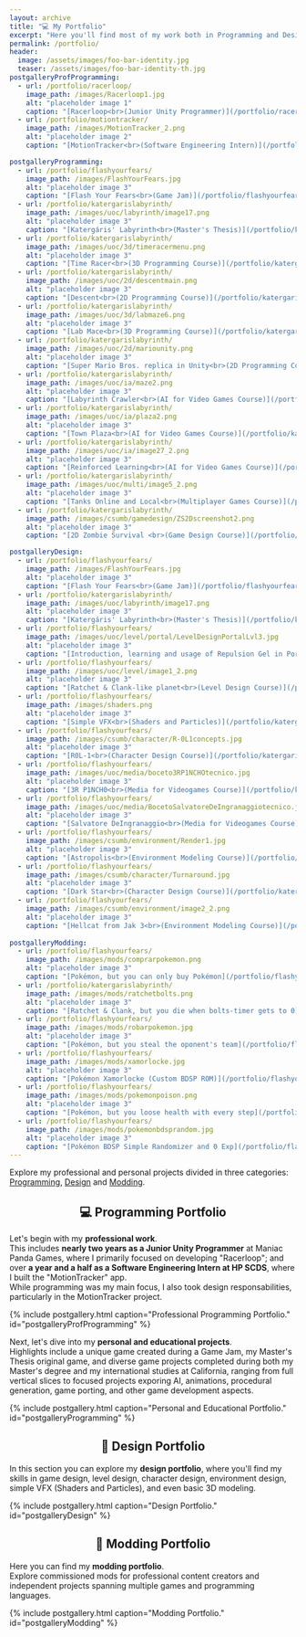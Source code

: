 ```yaml
---
layout: archive
title: "💻 My Portfolio"
excerpt: "Here you'll find most of my work both in Programming and Design!"
permalink: /portfolio/
header:
  image: /assets/images/foo-bar-identity.jpg
  teaser: /assets/images/foo-bar-identity-th.jpg
postgalleryProfProgramming:
  - url: /portfolio/racerloop/
    image_path: /images/Racerloop1.jpg
    alt: "placeholder image 1"
    caption: "[Racerloop<br>(Junior Unity Programmer)](/portfolio/racerloop/)"
  - url: /portfolio/motiontracker/
    image_path: /images/MotionTracker_2.png
    alt: "placeholder image 2"
    caption: "[MotionTracker<br>(Software Engineering Intern)](/portfolio/motiontracker/)"

postgalleryProgramming:
  - url: /portfolio/flashyourfears/
    image_path: /images/FlashYourFears.jpg
    alt: "placeholder image 3"
    caption: "[Flash Your Fears<br>(Game Jam)](/portfolio/flashyourfears/)"
  - url: /portfolio/katergarislabyrinth/
    image_path: /images/uoc/labyrinth/image17.png
    alt: "placeholder image 3"
    caption: "[Katergáris' Labyrinth<br>(Master's Thesis)](/portfolio/katergarislabyrinth/)"
  - url: /portfolio/katergarislabyrinth/
    image_path: /images/uoc/3d/timeracermenu.png
    alt: "placeholder image 3"
    caption: "[Time Racer<br>(3D Programming Course)](/portfolio/katergarislabyrinth/)"
  - url: /portfolio/katergarislabyrinth/
    image_path: /images/uoc/2d/descentmain.png
    alt: "placeholder image 3"
    caption: "[Descent<br>(2D Programming Course)](/portfolio/katergarislabyrinth/)"
  - url: /portfolio/katergarislabyrinth/
    image_path: /images/uoc/3d/labmaze6.png
    alt: "placeholder image 3"
    caption: "[Lab Mace<br>(3D Programming Course)](/portfolio/katergarislabyrinth/)"
  - url: /portfolio/katergarislabyrinth/
    image_path: /images/uoc/2d/mariounity.png
    alt: "placeholder image 3"
    caption: "[Super Mario Bros. replica in Unity<br>(2D Programming Course)](/portfolio/katergarislabyrinth/)"
  - url: /portfolio/katergarislabyrinth/
    image_path: /images/uoc/ia/maze2.png
    alt: "placeholder image 3"
    caption: "[Labyrinth Crawler<br>(AI for Video Games Course)](/portfolio/katergarislabyrinth/)"
  - url: /portfolio/katergarislabyrinth/
    image_path: /images/uoc/ia/plaza2.png
    alt: "placeholder image 3"
    caption: "[Town Plaza<br>(AI for Video Games Course)](/portfolio/katergarislabyrinth/)"
  - url: /portfolio/katergarislabyrinth/
    image_path: /images/uoc/ia/image27_2.png
    alt: "placeholder image 3"
    caption: "[Reinforced Learning<br>(AI for Video Games Course)](/portfolio/katergarislabyrinth/)"
  - url: /portfolio/katergarislabyrinth/
    image_path: /images/uoc/multi/image5_2.png
    alt: "placeholder image 3"
    caption: "[Tanks Online and Local<br>(Multiplayer Games Course)](/portfolio/katergarislabyrinth/)"
  - url: /portfolio/katergarislabyrinth/
    image_path: /images/csumb/gamedesign/ZS2Dscreenshot2.png
    alt: "placeholder image 3"
    caption: "[2D Zombie Survival <br>(Game Design Course)](/portfolio/katergarislabyrinth/)"

postgalleryDesign:
  - url: /portfolio/flashyourfears/
    image_path: /images/FlashYourFears.jpg
    alt: "placeholder image 3"
    caption: "[Flash Your Fears<br>(Game Jam)](/portfolio/flashyourfears/)"
  - url: /portfolio/katergarislabyrinth/
    image_path: /images/uoc/labyrinth/image17.png
    alt: "placeholder image 3"
    caption: "[Katergáris' Labyrinth<br>(Master's Thesis)](/portfolio/katergarislabyrinth/)"
  - url: /portfolio/flashyourfears/
    image_path: /images/uoc/level/portal/LevelDesignPortalLvl3.jpg
    alt: "placeholder image 3"
    caption: "[Introduction, learning and usage of Repulsion Gel in Portal 2](/portfolio/katergarislabyrinth/)"
  - url: /portfolio/flashyourfears/
    image_path: /images/uoc/level/image1_2.png
    alt: "placeholder image 3"
    caption: "[Ratchet & Clank-like planet<br>(Level Design Course)](/portfolio/katergarislabyrinth/)"
  - url: /portfolio/flashyourfears/
    image_path: /images/shaders.png
    alt: "placeholder image 3"
    caption: "[Simple VFX<br>(Shaders and Particles)](/portfolio/katergarislabyrinth/)"
  - url: /portfolio/flashyourfears/
    image_path: /images/csumb/character/R-0L1concepts.jpg
    alt: "placeholder image 3"
    caption: "[R0L-1<br>(Character Design Course)](/portfolio/katergarislabyrinth/)"
  - url: /portfolio/flashyourfears/
    image_path: /images/uoc/media/boceto3RP1NCHOtecnico.jpg
    alt: "placeholder image 3"
    caption: "[3R P1NCH0<br>(Media for Videogames Course)](/portfolio/katergarislabyrinth/)"
  - url: /portfolio/flashyourfears/
    image_path: /images/uoc/media/BocetoSalvatoreDeIngranaggiotecnico.jpg
    alt: "placeholder image 3"
    caption: "[Salvatore DeIngranaggio<br>(Media for Videogames Course)](/portfolio/katergarislabyrinth/)"
  - url: /portfolio/flashyourfears/
    image_path: /images/csumb/environment/Render1.jpg
    alt: "placeholder image 3"
    caption: "[Astropolis<br>(Environment Modeling Course)](/portfolio/katergarislabyrinth/)"
  - url: /portfolio/flashyourfears/
    image_path: /images/csumb/character/Turnaround.jpg
    alt: "placeholder image 3"
    caption: "[Dark Star<br>(Character Design Course)](/portfolio/katergarislabyrinth/)"
  - url: /portfolio/flashyourfears/
    image_path: /images/csumb/environment/image2_2.png
    alt: "placeholder image 3"
    caption: "[Hellcat from Jak 3<br>(Environment Modeling Course)](/portfolio/katergarislabyrinth/)"
  
postgalleryModding:
  - url: /portfolio/flashyourfears/
    image_path: /images/mods/comprarpokemon.png
    alt: "placeholder image 3"
    caption: "[Pokémon, but you can only buy Pokémon](/portfolio/flashyourfears/)"
  - url: /portfolio/katergarislabyrinth/
    image_path: /images/mods/ratchetbolts.png
    alt: "placeholder image 3"
    caption: "[Ratchet & Clank, but you die when bolts-timer gets to 0](/portfolio/katergarislabyrinth/)"
  - url: /portfolio/flashyourfears/
    image_path: /images/mods/robarpokemon.jpg
    alt: "placeholder image 3"
    caption: "[Pokémon, but you steal the oponent's team](/portfolio/flashyourfears/)"
  - url: /portfolio/flashyourfears/
    image_path: /images/mods/xamorlocke.jpg
    alt: "placeholder image 3"
    caption: "[Pokémon Xamorlocke (Custom BDSP ROM)](/portfolio/flashyourfears/)"
  - url: /portfolio/flashyourfears/
    image_path: /images/mods/pokemonpoison.png
    alt: "placeholder image 3"
    caption: "[Pokémon, but you loose health with every step](/portfolio/flashyourfears/)"
  - url: /portfolio/flashyourfears/
    image_path: /images/mods/pokemonbdsprandom.jpg
    alt: "placeholder image 3"
    caption: "[Pokémon BDSP Simple Randomizer and 0 Exp](/portfolio/flashyourfears/)"
---
```


Explore my professional and personal projects divided in three categories: <a href="#programming-section">Programming</a>, <a href="#design-section">Design</a> and <a href="#modding-section">Modding</a>.

<div align="center" id="programming-section">

  <h2> 💻 Programming Portfolio</h2>

</div>

Let's begin with my **professional work**.
<br>This includes **nearly two years as a Junior Unity Programmer** at Maniac Panda Games, where I primarily focused on developing "Racerloop"; and over **a year and a half as a Software Engineering Intern at HP SCDS**, where I built the "MotionTracker" app.
<br>While programming was my main focus, I also took design responsabilities, particularly in the MotionTracker project.

{% include postgallery.html caption="Professional Programming Portfolio." id="postgalleryProfProgramming" %}

Next, let's dive into my **personal and educational projects**.
<br>Highlights include a unique game created during a Game Jam, my Master's Thesis original game, and diverse game projects completed during both my Master's degree and my international studies at California, ranging from full vertical slices to focused projects exporing AI, animations, procedural generation, game porting, and other game development aspects.

{% include postgallery.html caption="Personal and Educational Portfolio." id="postgalleryProgramming" %}

<div align="center" id="design-section">

  <h2> 🎨 Design Portfolio</h2>

</div>

In this section you can explore my **design portfolio**, where you'll find my skills in game design, level design, character design, environment design, simple VFX (Shaders and Particles), and even basic 3D modeling.

{% include postgallery.html caption="Design Portfolio." id="postgalleryDesign" %}


<div align="center" id="modding-section">

  <h2> 🔧 Modding Portfolio</h2>

</div>

Here you can find my **modding portfolio**.
<br>Explore commissioned mods for professional content creators and independent projects spanning multiple games and programming languages.

{% include postgallery.html caption="Modding Portfolio." id="postgalleryModding" %}

